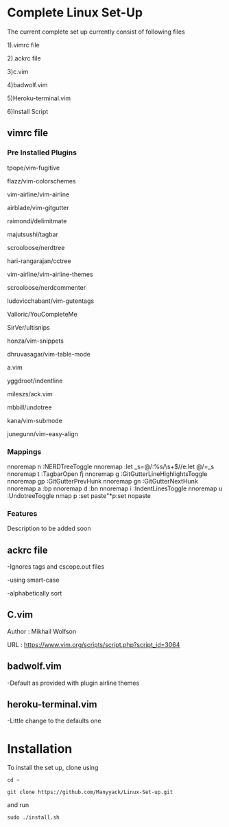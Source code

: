 # Complete Linux Set-Up
The current complete set up currently consist of following files

1).vimrc file

2).ackrc file

3)c.vim

4)badwolf.vim

5)Heroku-terminal.vim

6)Install Script

## vimrc file

### Pre Installed Plugins
tpope/vim-fugitive

flazz/vim-colorschemes

vim-airline/vim-airline

airblade/vim-gitgutter

raimondi/delimitmate

majutsushi/tagbar

scrooloose/nerdtree

hari-rangarajan/cctree

vim-airline/vim-airline-themes

scrooloose/nerdcommenter

ludovicchabant/vim-gutentags

Valloric/YouCompleteMe

SirVer/ultisnips

honza/vim-snippets

dhruvasagar/vim-table-mode

a.vim

yggdroot/indentline

mileszs/ack.vim

mbbill/undotree

kana/vim-submode

junegunn/vim-easy-align

### Mappings

nnoremap <leader>n :NERDTreeToggle<CR>
nnoremap <F3>      :let _s=@/<Bar>:%s/\s\+$//e<Bar>:let @/=_s<Bar><CR>
nnoremap <leader>t :TagbarOpen fj<CR>
nnoremap <leader>g :GitGutterLineHighlightsToggle<CR>
nnoremap <leader>gp :GitGutterPrevHunk<CR>
nnoremap <leader>gn :GitGutterNextHunk<CR>
nnoremap <leader>a :bp<CR>
nnoremap <leader>d :bn<CR>
nnoremap <leader>i :IndentLinesToggle<CR>
nnoremap <leader>u :UndotreeToggle<cr>
nmap <silent> <leader>p :set paste<CR>"*p:set nopaste<CR>

### Features

Description to be added soon

## ackrc file

-Ignores tags and cscope.out files

-using smart-case

-alphabetically sort

## C.vim
Author  : Mikhail Wolfson

URL     : https://www.vim.org/scripts/script.php?script_id=3064

## badwolf.vim
-Default as provided with plugin airline themes

## heroku-terminal.vim
-Little change to the defaults one

# Installation
To install the set up, clone using

`cd ~`

`git clone https://github.com/Manyyack/Linux-Set-up.git`

and run

`sudo ./install.sh`
